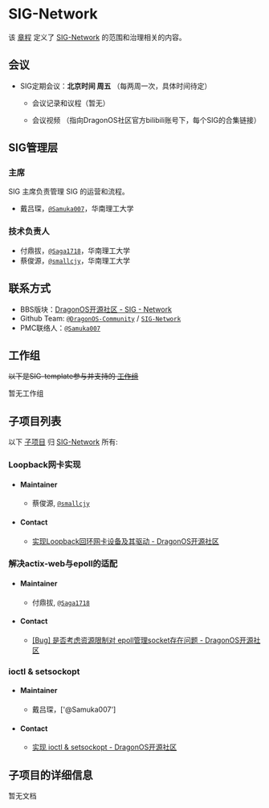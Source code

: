 # SIG-Network

该 [章程](charter.md) 定义了 [SIG-Network] 的范围和治理相关的内容。

## 会议

- SIG定期会议：**北京时间 周五** （每两周一次，具体时间待定）

  - 会议记录和议程（暂无）

  - 会议视频 （指向DragonOS社区官方bilibili账号下，每个SIG的合集链接）

## SIG管理层

### 主席

SIG 主席负责管理 SIG 的运营和流程。

- 戴吕琛，[`@Samuka007`]，华南理工大学

### 技术负责人

- 付鼎拔，[`@Saga1718`]，华南理工大学
- 蔡俊源，[`@smallcjy`]，华南理工大学

## 联系方式

- BBS版块：[DragonOS开源社区 - SIG - Network](https://bbs.dragonos.org.cn/c/sig-net)
- Github Team: [`@DragonOS-Community`] / [`SIG-Network`]
- PMC联络人：[`@Samuka007`]

## 工作组

~~以下是SIG-template参与并支持的 [工作组]~~ 

暂无工作组

<!-- - [示例工作组] -->

## 子项目列表

以下 [子项目] 归 [SIG-Network] 所有:

### Loopback网卡实现

- #### Maintainer

  - 蔡俊源, [`@smallcjy`]

- #### Contact

  - [实现Loopback回环网卡设备及其驱动 - DragonOS开源社区](https://bbs.dragonos.org.cn/t/topic/238)

### 解决actix-web与epoll的适配
<!-- 
解决 epoll 管理 socket 所遇到的具体问题。
-->
- #### Maintainer

  - 付鼎拔, [`@Saga1718`]

- #### Contact

  - [[Bug] 是否考虑资源限制对 epoll管理socket存在问题 - DragonOS开源社区](https://bbs.dragonos.org.cn/t/topic/235)

### ioctl & setsockopt

- #### Maintainer

  - 戴吕琛，['@Samuka007']

- #### Contact
 
  - [实现 ioctl & setsockopt - DragonOS开源社区](https://bbs.dragonos.org.cn/t/topic/264)

## 子项目的详细信息

暂无文档

<!--

### 解决actix-web与epoll的适配

解决在运行 test-backlog 程序时，行为与预期不符的问题。

#### 问题复现与跟踪
使用 strace 跟踪 epoll_ctl 和 epoll_wait 系统调用。复现 test-backlog 程序的两个进程共享 epoll 实例管理 socket 的问题。

#### 原因分析
分析 epoll_ctl 在 EPOLL_CTL_ADD 操作缺失的原因。调查 cgroup 或mmap map_fixed等资源限制有关功能缺失对 epoll 和 socket 管理的影响。

 -->

<!-- 引用 -->
[工作组]: /governance/dev-group.md#WG（工作组）
[子项目]: /governance/dev-group.md#子项目
[示例工作组]: /wgs/wg-template/README.md
[SIG-Network]: ./README.md
[`@DragonOS-Community`]: https://github.com/DragonOS-Community
[`SIG-Network`]: https://github.com/orgs/DragonOS-Community/teams/sig-network
[`@Samuka007`]: https://github.com/Samuka007
[`@Saga1718`]: https://github.com/Saga1718
[`@smallcjy`]: https://github.com/smallcjy
